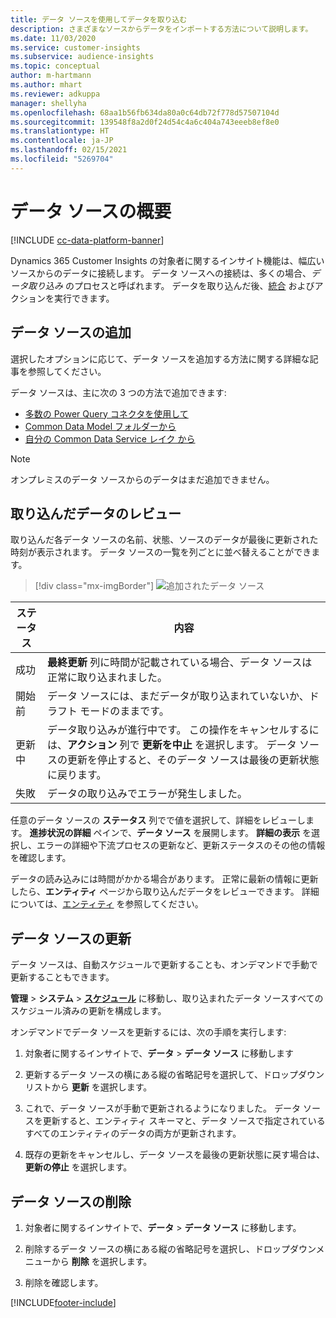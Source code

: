 ```yaml
---
title: データ ソースを使用してデータを取り込む
description: さまざまなソースからデータをインポートする方法について説明します。
ms.date: 11/03/2020
ms.service: customer-insights
ms.subservice: audience-insights
ms.topic: conceptual
author: m-hartmann
ms.author: mhart
ms.reviewer: adkuppa
manager: shellyha
ms.openlocfilehash: 68aa1b56fb634da80a0c64db72f778d57507104d
ms.sourcegitcommit: 139548f8a2d0f24d54c4a6c404a743eeeb8ef8e0
ms.translationtype: HT
ms.contentlocale: ja-JP
ms.lasthandoff: 02/15/2021
ms.locfileid: "5269704"
---
```

# <a name="data-sources-overview"></a>データ ソースの概要

[!INCLUDE [cc-data-platform-banner](../includes/cc-data-platform-banner.md)]

Dynamics 365 Customer Insights の対象者に関するインサイト機能は、幅広いソースからのデータに接続します。 データ ソースへの接続は、多くの場合、*データ取り込み* のプロセスと呼ばれます。 データを取り込んだ後、[統合](data-unification.md) およびアクションを実行できます。

## <a name="add-a-data-source"></a>データ ソースの追加

選択したオプションに応じて、データ ソースを追加する方法に関する詳細な記事を参照してください。

データ ソースは、主に次の 3 つの方法で追加できます:

- [多数の Power Query コネクタを使用して](connect-power-query.md)
- [Common Data Model フォルダーから](connect-common-data-model.md)
- [自分の Common Data Service レイク から](connect-common-data-service-lake.md)

> [!NOTE]
> オンプレミスのデータ ソースからのデータはまだ追加できません。

## <a name="review-ingested-data"></a>取り込んだデータのレビュー

取り込んだ各データ ソースの名前、状態、ソースのデータが最後に更新された時刻が表示されます。 データ ソースの一覧を列ごとに並べ替えることができます。

> [!div class="mx-imgBorder"]
> ![追加されたデータ ソース](media/configure-data-datasource-added.png "追加されたデータ ソース")

|ステータス  |内容  |
|---------|---------|
|成功   |**最終更新** 列に時間が記載されている場合、データ ソースは正常に取り込まれました。
|開始前   |データ ソースには、まだデータが取り込まれていないか、ドラフト モードのままです。         |
|更新中    |データ取り込みが進行中です。 この操作をキャンセルするには、**アクション** 列で **更新を中止** を選択します。 データ ソースの更新を停止すると、そのデータ ソースは最後の更新状態に戻ります。       |
|失敗     |データの取り込みでエラーが発生しました。         |

任意のデータ ソースの **ステータス** 列でで値を選択して、詳細をレビューします。 **進捗状況の詳細** ペインで、**データ ソース** を展開します。 **詳細の表示** を選択し、エラーの詳細や下流プロセスの更新など、更新ステータスのその他の情報を確認します。

データの読み込みには時間がかかる場合があります。 正常に最新の情報に更新したら、**エンティティ** ページから取り込んだデータをレビューできます。 詳細については、[エンティティ](entities.md) を参照してください。

## <a name="refresh-a-data-source"></a>データ ソースの更新

データ ソースは、自動スケジュールで更新することも、オンデマンドで手動で更新することもできます。 

**管理** > **システム** > [**スケジュール**](system.md#schedule-tab) に移動し、取り込まれたデータ ソースすべてのスケジュール済みの更新を構成します。

オンデマンドでデータ ソースを更新するには、次の手順を実行します:

1. 対象者に関するインサイトで、**データ** > **データ ソース** に移動します

2. 更新するデータ ソースの横にある縦の省略記号を選択して、ドロップダウンリストから **更新** を選択します。

3. これで、データ ソースが手動で更新されるようになりました。 データ ソースを更新すると、エンティティ スキーマと、データ ソースで指定されているすべてのエンティティのデータの両方が更新されます。

4. 既存の更新をキャンセルし、データ ソースを最後の更新状態に戻す場合は、**更新の停止** を選択します。

## <a name="delete-a-data-source"></a>データ ソースの削除

1. 対象者に関するインサイトで、**データ** > **データ ソース** に移動します。

2. 削除するデータ ソースの横にある縦の省略記号を選択し、ドロップダウンメニューから **削除** を選択します。

3. 削除を確認します。


[!INCLUDE[footer-include](../includes/footer-banner.md)]